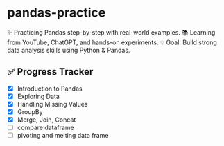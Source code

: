 # pandas-practice
✨ Practicing Pandas step-by-step with real-world examples. 📚 Learning from YouTube, ChatGPT, and hands-on experiments. 💡 Goal: Build strong data analysis skills using Python &amp; Pandas.
## ✅ Progress Tracker

- [x] Introduction to Pandas
- [x] Exploring Data
- [x] Handling Missing Values
- [x] GroupBy
- [x] Merge, Join, Concat
- [ ] compare dataframe
- [ ] pivoting and melting data frame 
